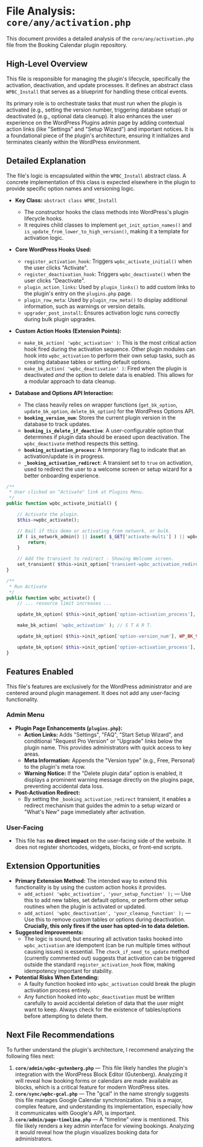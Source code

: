 # File Analysis: `core/any/activation.php`

This document provides a detailed analysis of the `core/any/activation.php` file from the Booking Calendar plugin repository.

## High-Level Overview

This file is responsible for managing the plugin's lifecycle, specifically the activation, deactivation, and update processes. It defines an abstract class `WPBC_Install` that serves as a blueprint for handling these critical events.

Its primary role is to orchestrate tasks that must run when the plugin is activated (e.g., setting the version number, triggering database setup) or deactivated (e.g., optional data cleanup). It also enhances the user experience on the WordPress Plugins admin page by adding contextual action links (like "Settings" and "Setup Wizard") and important notices. It is a foundational piece of the plugin's architecture, ensuring it initializes and terminates cleanly within the WordPress environment.

## Detailed Explanation

The file's logic is encapsulated within the `WPBC_Install` abstract class. A concrete implementation of this class is expected elsewhere in the plugin to provide specific option names and versioning logic.

-   **Key Class:** `abstract class WPBC_Install`
    -   The constructor hooks the class methods into WordPress's plugin lifecycle hooks.
    -   It requires child classes to implement `get_init_option_names()` and `is_update_from_lower_to_high_version()`, making it a template for activation logic.

-   **Core WordPress Hooks Used:**
    -   `register_activation_hook`: Triggers `wpbc_activate_initial()` when the user clicks "Activate".
    -   `register_deactivation_hook`: Triggers `wpbc_deactivate()` when the user clicks "Deactivate".
    -   `plugin_action_links`: Used by `plugin_links()` to add custom links to the plugin's entry on the `plugins.php` page.
    -   `plugin_row_meta`: Used by `plugin_row_meta()` to display additional information, such as warnings or version details.
    -   `upgrader_post_install`: Ensures activation logic runs correctly during bulk plugin upgrades.

-   **Custom Action Hooks (Extension Points):**
    -   `make_bk_action( 'wpbc_activation' )`: This is the most critical action hook fired during the activation sequence. Other plugin modules can hook into `wpbc_activation` to perform their own setup tasks, such as creating database tables or setting default options.
    -   `make_bk_action( 'wpbc_deactivation' )`: Fired when the plugin is deactivated *and* the option to delete data is enabled. This allows for a modular approach to data cleanup.

-   **Database and Options API Interaction:**
    -   The class heavily relies on wrapper functions (`get_bk_option`, `update_bk_option`, `delete_bk_option`) for the WordPress Options API.
    -   **`booking_version_num`**: Stores the current plugin version in the database to track updates.
    -   **`booking_is_delete_if_deactive`**: A user-configurable option that determines if plugin data should be erased upon deactivation. The `wpbc_deactivate` method respects this setting.
    -   **`booking_activation_process`**: A temporary flag to indicate that an activation/update is in progress.
    -   **`_booking_activation_redirect`**: A transient set to `true` on activation, used to redirect the user to a welcome screen or setup wizard for a better onboarding experience.

```php
/**
 * User clicked on "Activate" link at Plugins Menu.
 */
public function wpbc_activate_initial() {

    // Activate the plugin.
    $this->wpbc_activate();

    // Bail if this demo or activating from network, or bulk.
    if ( is_network_admin() || isset( $_GET['activate-multi'] ) || wpbc_is_this_demo() ) {  // phpcs:ignore WordPress.Security.NonceVerification.Recommended, WordPress.Security.NonceVerification.Missing
        return;
    }

    // Add the transient to redirect - Showing Welcome screen.
    set_transient( $this->init_option['transient-wpbc_activation_redirect'], true, 30 );
}

/**
 * Run Activate
 */
public function wpbc_activate() {
    // ... resource limit increases ...

    update_bk_option( $this->init_option['option-activation_process'], 'On' );

    make_bk_action( 'wpbc_activation' ); // S T A R T.

    update_bk_option( $this->init_option['option-version_num'], WP_BK_VERSION_NUM );

    update_bk_option( $this->init_option['option-activation_process'], 'Off' );
}
```

## Features Enabled

This file's features are exclusively for the WordPress administrator and are centered around plugin management. It does not add any user-facing functionality.

### Admin Menu

-   **Plugin Page Enhancements (`plugins.php`):**
    -   **Action Links:** Adds "Settings", "FAQ", "Start Setup Wizard", and conditional "Request Pro Version" or "Upgrade" links below the plugin name. This provides administrators with quick access to key areas.
    -   **Meta Information:** Appends the "Version type" (e.g., Free, Personal) to the plugin's meta row.
    -   **Warning Notice:** If the "Delete plugin data" option is enabled, it displays a prominent warning message directly on the plugins page, preventing accidental data loss.
-   **Post-Activation Redirect:**
    -   By setting the `_booking_activation_redirect` transient, it enables a redirect mechanism that guides the admin to a setup wizard or "What's New" page immediately after activation.

### User-Facing

-   This file has **no direct impact** on the user-facing side of the website. It does not register shortcodes, widgets, blocks, or front-end scripts.

## Extension Opportunities

-   **Primary Extension Method:** The intended way to extend this functionality is by using the custom action hooks it provides.
    -   `add_action( 'wpbc_activation', 'your_setup_function' );` — Use this to add new tables, set default options, or perform other setup routines when the plugin is activated or updated.
    -   `add_action( 'wpbc_deactivation', 'your_cleanup_function' );` — Use this to remove custom tables or options during deactivation. **Crucially, this only fires if the user has opted-in to data deletion.**
-   **Suggested Improvements:**
    -   The logic is sound, but ensuring all activation tasks hooked into `wpbc_activation` are idempotent (can be run multiple times without causing issues) is essential. The `check_if_need_to_update` method (currently commented out) suggests that activation can be triggered outside the standard `register_activation_hook` flow, making idempotency important for stability.
-   **Potential Risks When Extending:**
    -   A faulty function hooked into `wpbc_activation` could break the plugin activation process entirely.
    -   Any function hooked into `wpbc_deactivation` must be written carefully to avoid accidental deletion of data that the user might want to keep. Always check for the existence of tables/options before attempting to delete them.

## Next File Recommendations

To further understand the plugin's architecture, I recommend analyzing the following files next:

1.  **`core/admin/wpbc-gutenberg.php`** — This file likely handles the plugin's integration with the WordPress Block Editor (Gutenberg). Analyzing it will reveal how booking forms or calendars are made available as blocks, which is a critical feature for modern WordPress sites.
2.  **`core/sync/wpbc-gcal.php`** — The "gcal" in the name strongly suggests this file manages Google Calendar synchronization. This is a major, complex feature, and understanding its implementation, especially how it communicates with Google's API, is important.
3.  **`core/admin/page-timeline.php`** — A "timeline" view is mentioned. This file likely renders a key admin interface for viewing bookings. Analyzing it would reveal how the plugin visualizes booking data for administrators.
